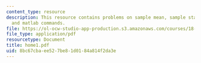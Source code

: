 ```yaml
---
content_type: resource
description: This resource contains problems on sample mean, sample standard deviation
  and matlab commands.
file: https://ol-ocw-studio-app-production.s3.amazonaws.com/courses/18-443-statistics-for-applications-fall-2006/8bc67cbaee527be81d0184a814f2da3e_home1.pdf
file_type: application/pdf
resourcetype: Document
title: home1.pdf
uid: 8bc67cba-ee52-7be8-1d01-84a814f2da3e
---
```


